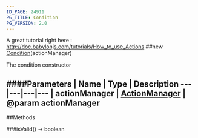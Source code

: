 ```yaml
---
ID_PAGE: 24911
PG_TITLE: Condition
PG_VERSION: 2.0
---
```


A great tutorial right here : http://doc.babylonjs.com/tutorials/How_to_use_Actions
##new [Condition](/classes/Condition)(actionManager)



The condition constructor








####Parameters
 | Name | Type | Description
---|---|---|---
 | actionManager | [ActionManager](/classes/ActionManager) | @param actionManager
---



##Methods

###isValid() &rarr; boolean

